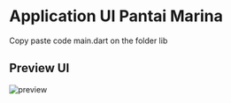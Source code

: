 # Application UI Pantai Marina

Copy paste code main.dart on the folder lib

## Preview UI

![preview](https://i.postimg.cc/0yqC7w36/wisata-semarang.png)
